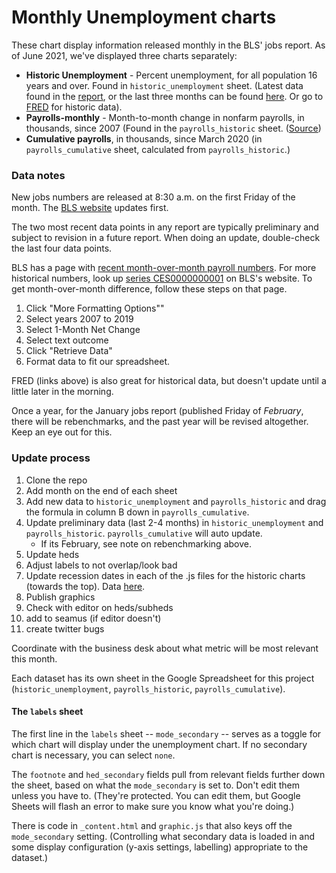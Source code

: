 # Monthly Unemployment charts

These chart display information released monthly in the BLS' jobs report. As of June 2021, we've displayed three charts separately:

* **Historic Unemployment** - Percent unemployment, for all population 16 years and over. Found in `historic_unemployment` sheet. (Latest data found in the [report](https://www.bls.gov/news.release/empsit.nr0.htm), or the last three months can be found [here](https://www.bls.gov/news.release/empsit.a.htm). Or go to [FRED](https://fred.stlouisfed.org/graph/?g=ENgB) for historic data).
* **Payrolls-monthly** - Month-to-month change in nonfarm payrolls, in thousands, since 2007 (Found in the `payrolls_historic` sheet. ([Source](https://data.bls.gov/timeseries/CES0000000001))
* **Cumulative payrolls**, in thousands, since March 2020 (in `payrolls_cumulative` sheet, calculated from `payrolls_historic`.)

### Data notes

New jobs numbers are released at 8:30 a.m. on the first Friday of the month. The [BLS website](https://www.bls.gov/news.release/empsit.nr0.htm) updates first.

The two most recent data points in any report are typically preliminary and subject to revision in a future report. When doing an update, double-check the last four data points.

BLS has a page with [recent month-over-month payroll numbers](https://www.bls.gov/web/empsit/ceseesummary.htm). For more historical numbers, look up [series CES0000000001](https://data.bls.gov/timeseries/CES0000000001) on BLS's website. To get month-over-month difference, follow these steps on that page. 

1. Click "More Formatting Options""
1. Select years 2007 to 2019
1. Select 1-Month Net Change
1. Select text outcome
1. Click "Retrieve Data"
1. Format data to fit our spreadsheet. 

FRED (links above) is also great for historical data, but doesn't update until a little later in the morning.

Once a year, for the January jobs report (published Friday of *February*, there will be rebenchmarks, and the past year will be revised altogether. Keep an eye out for this.

### Update process

1. Clone the repo
1. Add month on the end of each sheet
1. Add new data to `historic_unemployment` and `payrolls_historic` and drag the formula in column B down in `payrolls_cumulative`.
1. Update preliminary data (last 2-4 months) in `historic_unemployment` and `payrolls_historic`. `payrolls_cumulative` will auto update.
	- If its February, see note on rebenchmarking above. 
1. Update heds
1. Adjust labels to not overlap/look bad
1. Update recession dates in each of the .js files for the historic charts (towards the top). Data [here](https://www.nber.org/research/data/us-business-cycle-expansions-and-contractions). 
1. Publish graphics 
1. Check with editor on heds/subheds
1. add to seamus (if editor doesn't)
1. create twitter bugs

Coordinate with the business desk about what metric will be most relevant this month.

Each dataset has its own sheet in the Google Spreadsheet for this project (`historic_unemployment`, `payrolls_historic`, `payrolls_cumulative`).

#### The `labels` sheet

The first line in the `labels` sheet -- `mode_secondary` -- serves as a toggle for which chart will display under the unemployment chart. If no secondary chart is necessary, you can select `none`.

The `footnote` and `hed_secondary` fields pull from relevant fields further down the sheet, based on what the `mode_secondary` is set to. Don't edit them unless you have to. (They're protected. You can edit them, but Google Sheets will flash an error to make sure you know what you're doing.)

There is code in `_content.html` and `graphic.js` that also keys off the `mode_secondary` setting. (Controlling what secondary data is loaded in and some display configuration (y-axis settings, labelling) appropriate to the dataset.)
